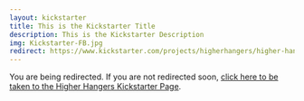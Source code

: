 ```yaml
---
layout: kickstarter
title: This is the Kickstarter Title
description: This is the Kickstarter Description
img: Kickstarter-FB.jpg
redirect: https://www.kickstarter.com/projects/higherhangers/higher-hangers-space-saving-closet-organization-re/description#top/?utm_source=facebook_ads_TEST&utm_medium=cpc_TEST&utm_content=facebook_ads_00_TEST&utm_campaign=kspledges_TEST
---
```


You are being redirected. If you are not redirected soon, <a href="{{ page.redirect }}">click here to be taken to the Higher Hangers Kickstarter Page</a>.

